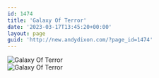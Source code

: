 ```yaml
---
id: 1474
title: 'Galaxy Of Terror'
date: '2023-03-17T13:45:20+00:00'
layout: page
guid: 'http://new.andydixon.com/?page_id=1474'
---
```


![Galaxy Of Terror](https://i0.wp.com/assets.g8x2.ldn.idrivee2-23.com/posters/Galaxy%20Of%20Terror%2001.jpg?w=1200&ssl=1 "Galaxy Of Terror")  
![Galaxy Of Terror](https://i0.wp.com/assets.g8x2.ldn.idrivee2-23.com/posters/Galaxy%20Of%20Terror%2002.jpg?w=1200&ssl=1 "Galaxy Of Terror")